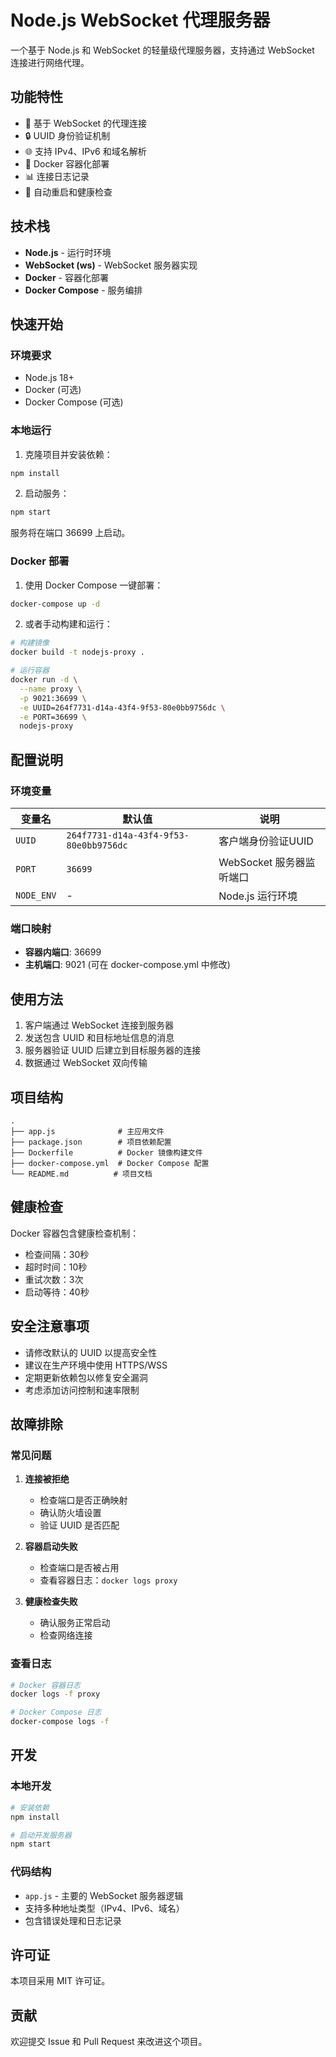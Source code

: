 # Node.js WebSocket 代理服务器

一个基于 Node.js 和 WebSocket 的轻量级代理服务器，支持通过 WebSocket 连接进行网络代理。

## 功能特性

- 🚀 基于 WebSocket 的代理连接
- 🔒 UUID 身份验证机制
- 🌐 支持 IPv4、IPv6 和域名解析
- 🐳 Docker 容器化部署
- 📊 连接日志记录
- 🔄 自动重启和健康检查

## 技术栈

- **Node.js** - 运行时环境
- **WebSocket (ws)** - WebSocket 服务器实现
- **Docker** - 容器化部署
- **Docker Compose** - 服务编排

## 快速开始

### 环境要求

- Node.js 18+
- Docker (可选)
- Docker Compose (可选)

### 本地运行

1. 克隆项目并安装依赖：
```bash
npm install
```

2. 启动服务：
```bash
npm start
```

服务将在端口 36699 上启动。

### Docker 部署

1. 使用 Docker Compose 一键部署：
```bash
docker-compose up -d
```

2. 或者手动构建和运行：
```bash
# 构建镜像
docker build -t nodejs-proxy .

# 运行容器
docker run -d \
  --name proxy \
  -p 9021:36699 \
  -e UUID=264f7731-d14a-43f4-9f53-80e0bb9756dc \
  -e PORT=36699 \
  nodejs-proxy
```

## 配置说明

### 环境变量

| 变量名 | 默认值 | 说明 |
|--------|--------|------|
| `UUID` | `264f7731-d14a-43f4-9f53-80e0bb9756dc` | 客户端身份验证UUID |
| `PORT` | `36699` | WebSocket 服务器监听端口 |
| `NODE_ENV` | - | Node.js 运行环境 |

### 端口映射

- **容器内端口**: 36699
- **主机端口**: 9021 (可在 docker-compose.yml 中修改)

## 使用方法

1. 客户端通过 WebSocket 连接到服务器
2. 发送包含 UUID 和目标地址信息的消息
3. 服务器验证 UUID 后建立到目标服务器的连接
4. 数据通过 WebSocket 双向传输

## 项目结构

```
.
├── app.js              # 主应用文件
├── package.json        # 项目依赖配置
├── Dockerfile          # Docker 镜像构建文件
├── docker-compose.yml  # Docker Compose 配置
└── README.md          # 项目文档
```

## 健康检查

Docker 容器包含健康检查机制：
- 检查间隔：30秒
- 超时时间：10秒
- 重试次数：3次
- 启动等待：40秒

## 安全注意事项

- 请修改默认的 UUID 以提高安全性
- 建议在生产环境中使用 HTTPS/WSS
- 定期更新依赖包以修复安全漏洞
- 考虑添加访问控制和速率限制

## 故障排除

### 常见问题

1. **连接被拒绝**
   - 检查端口是否正确映射
   - 确认防火墙设置
   - 验证 UUID 是否匹配

2. **容器启动失败**
   - 检查端口是否被占用
   - 查看容器日志：`docker logs proxy`

3. **健康检查失败**
   - 确认服务正常启动
   - 检查网络连接

### 查看日志

```bash
# Docker 容器日志
docker logs -f proxy

# Docker Compose 日志
docker-compose logs -f
```

## 开发

### 本地开发

```bash
# 安装依赖
npm install

# 启动开发服务器
npm start
```

### 代码结构

- `app.js` - 主要的 WebSocket 服务器逻辑
- 支持多种地址类型（IPv4、IPv6、域名）
- 包含错误处理和日志记录

## 许可证

本项目采用 MIT 许可证。

## 贡献

欢迎提交 Issue 和 Pull Request 来改进这个项目。